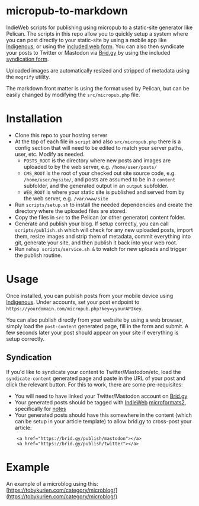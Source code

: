 # micropub-to-markdown

IndieWeb scripts for publishing using micropub to a static-site generator like Pelican. The scripts in this repo allow you to quickly setup a system where you can post directly to your static-site by using a mobile app like [Indigenous](https://indieweb.org/indigenous), or using the [included web form](src/post-content.md). You can also then syndicate your posts to Twitter or Mastodon via [Brid.gy](https://brid.gy) by using the included [syndication form](src/syndicate-content.md).

Uploaded images are automatically resized and stripped of metadata using the `mogrify` utility.

The markdown front matter is using the format used by Pelican, but can be easily changed by modifying the `src/micropub.php` file.

# Installation

- Clone this repo to your hosting server
- At the top of each file in `script` and also `src/micropub.php` there is a config section that will need to be edited to match your server paths, user, etc. Modify as needed. 
    - `POSTS_ROOT` is the directory where new posts and images are uploaded to by the web server, e.g. `/home/user/posts/` 
    - `CMS_ROOT` is the root of your checked out site source code, e.g. `/home/user/mysite/`, and posts are assumed to be in a `content` subfolder, and the generated output in an `output` subfolder.
    - `WEB_ROOT` is where your static site is published and served from by the web server, e.g. `/var/www/site`
- Run `scripts/setup.sh` to install the needed dependencies and create the directory where the uploaded files are stored.
- Copy the files in `src` to the Pelican (or other generator) content folder.
- Generate and publish your blog. If setup correctly, you can call `scripts/publish.sh` which will check for any new uploaded posts, import them, resize images and strip them of metadata, commit everything into git, generate your site, and then publish it back into your web root.
- Run `nohup scripts/service.sh &` to watch for new uploads and trigger the publish routine.

# Usage

Once installed, you can publish posts from your mobile device using [Indigenous](https://indieweb.org/indigenous). Under accounts, set your post endpoint to `https://yourdomain.com/micropub.php?key=yyourAPIkey`.

You can also publish directly from your website by using a web browser, simply load the `post-content` generated page, fill in the form and submit. A few seconds later your post should appear on your site if everything is setup correctly.


## Syndication

If you'd like to syndicate your content to Twitter/Mastodon/etc, load the `syndicate-content` generated page and paste in the URL of your post and click the relevant button. For this to work, there are some pre-requisites:

- You will need to have linked your Twitter/Mastodon account on [Brid.gy](https://brid.gy)
- Your generated posts should be tagged with [IndieWeb](https://indieweb.org) [microformats2](http://microformats.org/wiki/microformats2), specifically for [notes](https://indieweb.org/note)
- Your generated posts should have this somewhere in the content (which can be setup in your article template) to allow brid.gy to cross-post your article:

```
    <a href="https://brid.gy/publish/mastodon"></a>
    <a href="https://brid.gy/publish/twitter"></a>
```

# Example

An example of a microblog using this: [https://tobykurien.com/category/microblog/](https://tobykurien.com/category/microblog/)